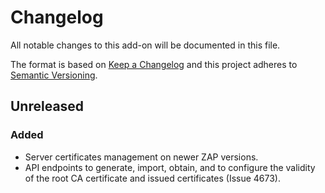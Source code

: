 # Changelog
All notable changes to this add-on will be documented in this file.

The format is based on [Keep a Changelog](https://keepachangelog.com/en/1.0.0/)
and this project adheres to [Semantic Versioning](https://semver.org/spec/v2.0.0.html).

## Unreleased
### Added
- Server certificates management on newer ZAP versions.
- API endpoints to generate, import, obtain, and to configure the validity of the root CA
certificate and issued certificates (Issue 4673).

